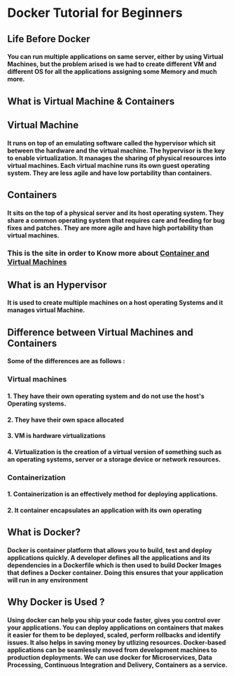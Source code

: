 # **Docker Tutorial for Beginners**
## **Life Before Docker** 
#### You can run multiple applications on same server, either by using Virtual Machines, but the problem arised is we had to create different VM and different OS for all the applications assigning some Memory and much more. 

## **What is Virtual Machine & Containers** 
## **Virtual Machine**
#### It runs on top of an emulating software called the hypervisor which sit between the hardware and the virtual machine. The hypervisor is the key to enable virtualization. It manages the sharing of physical resources into virtual machines. Each virtual machine runs its own guest operating system. They are less agile and have low portability than containers.

## **Containers**
#### It sits on the top of a physical server and its host operating system. They share a common operating system that requires care and feeding for bug fixes and patches. They are more agile and have high portability than virtual machines.

### **This is the site in order to Know more about [Container and Virtual Machines](https://www.geeksforgeeks.org/difference-between-virtual-machines-and-containers/)**

## **What is an Hypervisor**
#### It is used to create multiple machines on a host operating Systems and it manages virtual Machine. 

## **Difference between Virtual Machines and Containers**
#### Some of the differences are as follows :

### **Virtual machines**                                
#### 1. They have their own operating system and do not use the host's Operating systems.
#### 2. They have their own space allocated 
#### 3. VM is hardware virtualizations
#### 4. Virtualization is the creation of a virtual version of something such as an operating systems, server or a storage device or network resources. 

### **Containerization**
#### 1. Containerization is an effectively method for deploying applications. 
#### 2. It container encapsulates an application with its own operating 

## **What is Docker?**
#### Docker is container platform that allows you to build, test and deploy applications quickly. A developer defines all the applications and its dependencies in a Dockerfile which is then used to build Docker Images that defines a Docker container. Doing this ensures that your application will run in any environment

## **Why Docker is Used ?**

#### Using docker can help you ship your code faster, gives you control over your applications. You can deploy applications on containers that makes it easier for them to be deployed, scaled, perform rollbacks and identify issues. It also helps in saving money by utlizing resources. Docker-based applications can be seamlessly moved from development machines to production deployments. We can use docker for Microservices, Data Processing, Continuous Integration and Delivery, Containers as a service. 







